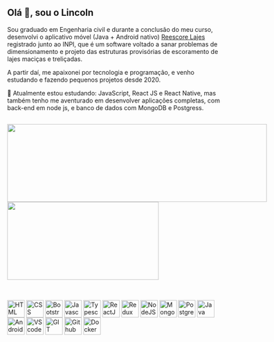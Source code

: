## Olá 👋, sou o Lincoln<br>


Sou graduado em Engenharia civil e durante a conclusão do meu curso, desenvolvi o aplicativo móvel (Java + Android nativo) [Reescore Lajes](http://www.ifs.edu.br/ultimas-noticias/9094-aluno-desenvolve-software-para-melhorar-seguranca-de-escoras-de-lajes) registrado junto ao INPI, que é um software voltado a sanar problemas de dimensionamento e projeto das estruturas provisórias de escoramento de lajes maciças e treliçadas. 


A partir daí, me apaixonei por tecnologia e programação, e venho estudando e fazendo pequenos projetos desde 2020. 


🚀 Atualmente estou estudando: JavaScript, React JS e React Native, mas também tenho me aventurado em desenvolver aplicações completas, com back-end em node js, e banco de dados com MongoDB e Postgress.

##

<div style="display: flex">
  <a src="https://github.com/Lincoln-Modesto">
    <img height="180em" width="600em" src="https://github-readme-stats.vercel.app/api?username=Lincoln-Modesto&count_private=true&theme=midnight-purple&include_all_commits&show_icons=true"/>
    <img height="180em" width="350em" src="https://github-readme-stats.vercel.app/api/top-langs/?username=Lincoln-Modesto&layout=compact&theme=midnight-purple"/>
  </a>
</div>

##

<div style="display: inline_block"><br>
  <img width="40" height="40" align="center" src="https://cdn.jsdelivr.net/gh/devicons/devicon/icons/html5/html5-original.svg" alt="HTML"/>
  <img width="40" height="40" align="center" src="https://cdn.jsdelivr.net/gh/devicons/devicon/icons/css3/css3-original.svg" alt="CSS"/>
  <img width="40" height="40" align="center" src="https://cdn.jsdelivr.net/gh/devicons/devicon/icons/bootstrap/bootstrap-original.svg" alt="Bootstrap"/>
  <img width="40" height="40" align="center" src="https://cdn.jsdelivr.net/gh/devicons/devicon/icons/javascript/javascript-original.svg" alt="Javascript"/>
  <img width="40" height="40" align="center" src="https://cdn.jsdelivr.net/gh/devicons/devicon/icons/typescript/typescript-original.svg" alt="Typescript"/>
  <img width="40" height="40" align="center" src="https://cdn.jsdelivr.net/gh/devicons/devicon/icons/react/react-original.svg" alt="ReactJS"/>
  <img width="40" height="40" align="center" src="https://cdn.jsdelivr.net/gh/devicons/devicon/icons/redux/redux-original.svg" alt="Redux"/>
  <img width="40" height="40" align="center" src="https://cdn.jsdelivr.net/gh/devicons/devicon/icons/nodejs/nodejs-original.svg" alt="NodeJS"/>
  <img width="40" height="40" align="center" src="https://cdn.jsdelivr.net/gh/devicons/devicon/icons/mongodb/mongodb-original.svg" alt="MongoDB"/>
  <img width="40" height="40" align="center" src="https://cdn.jsdelivr.net/gh/devicons/devicon/icons/postgresql/postgresql-original.svg" alt="Postgres"/>
  <img width="40" height="40" align="center" src="https://cdn.jsdelivr.net/gh/devicons/devicon/icons/java/java-original.svg" alt="Java"/>
  <img width="40" height="40" align="center" src="https://cdn.jsdelivr.net/gh/devicons/devicon/icons/android/android-original.svg" alt="Android"/>
  <img width="40" height="40" align="center" src="https://cdn.jsdelivr.net/gh/devicons/devicon/icons/vscode/vscode-original.svg" alt="VScode"/>
  <img width="40" height="40" align="center" src="https://cdn.jsdelivr.net/gh/devicons/devicon/icons/git/git-original.svg" alt="GIT"/>
  <img width="40" height="40" align="center" src="https://cdn.jsdelivr.net/gh/devicons/devicon/icons/github/github-original.svg" alt="Github"/>
  <img width="40" height="40" align="center" src="https://cdn.jsdelivr.net/gh/devicons/devicon/icons/docker/docker-original.svg" alt="Docker"/>
</div>
